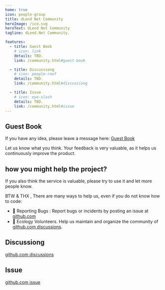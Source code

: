 ```yaml
---
home: true
icon: people-group
title: dLend Net Community
heroImage: /ico.svg
heroText: dLend Net Community
tagline: dLend.Net Community. 

features:
  - title: Guest Book
    # icon: link
    details: TBD. 
    link: /community.html#guest-book

  - title: Discussiong
    # icon: people-roof
    details: TBD.
    link: /community.html#discussiong

  - title: Issue
    # icon: eye-slash
    details: TBD. 
    link: /community.html#issue
---
```


## Guest Book
If you have any idea, please leave a message here: [Guest Book](https://github.com/dLend-Net/dLendNetWeb/discussions/1)

Let us know what you think. Your feedback is very valuable, as it helps us continuously improve the product. 

## how you might help the project?
If you also think the service is valuable, please try to use it and let more people know.   

BTW & THX , There are many ways to help us, even if you do not know how to code:  
- 🐛 Reporting Bugs : Report bugs or incidents by posting an issue at [github.com](https://github.com/dLend-Net/dLendNetWeb/issues)   
- 📆 Ecology Volunteers. Help us maintain and organize the community of [github.com discussions](https://github.com/dLend-Net/dLendNetWeb/discussions).


## Discussiong
[github.com discussions](https://github.com/dLend-Net/dLendNetWeb/discussions)
## Issue
[github.com issue](https://github.com/dLend-Net/dLendNetWeb/issues)
 